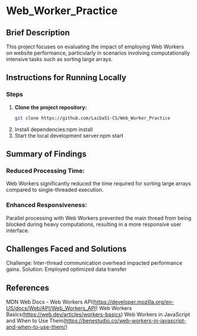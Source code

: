 # Web_Worker_Practice

## Brief Description

This project focuses on evaluating the impact of employing Web Workers on website performance, particularly in scenarios involving computationally intensive tasks such as sorting large arrays.

## Instructions for Running Locally

### Steps

1. **Clone the project repository:**
   ```bash
   git clone https://github.com/Laiba51-CS/Web_Worker_Practice

2.  Install dependencies:npm install
3.  Start the local development server:npm start
## Summary of Findings
### Reduced Processing Time:
Web Workers significantly reduced the time required for sorting large arrays compared to single-threaded execution.
### Enhanced Responsiveness: 
Parallel processing with Web Workers prevented the main thread from being blocked during heavy computations, resulting in a more responsive user interface.
## Challenges Faced and Solutions
Challenge:   Inter-thread communication overhead impacted performance gains.
Solution:   Employed optimized data transfer
## References
MDN Web Docs - Web Workers API(https://developer.mozilla.org/en-US/docs/Web/API/Web_Workers_API)
Web Workers Basics(https://web.dev/articles/workers-basics)
Web Workers in JavaScript and When to Use Them(https://benestudio.co/web-workers-in-javascript-and-when-to-use-them/)


